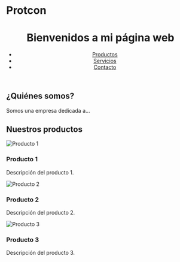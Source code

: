 # Protcon

<!DOCTYPE html>
<html>
<head>
	<title>Mi página web</title>
	<link rel="stylesheet" href="style.css">
</head>
<body>
	<header>
		<h1>Bienvenidos a mi página web</h1>
		<nav>
			<ul>
				<li><a href="#productos">Productos</a></li>
				<li><a href="#servicios">Servicios</a></li>
				<li><a href="#contacto">Contacto</a></li>
			</ul>
		</nav>
	</header>
	<main>
		<section id="inicio">
			<h2>¿Quiénes somos?</h2>
			<p>Somos una empresa dedicada a...</p>
		</section>
		<section id="productos">
			<h2>Nuestros productos</h2>
			<div class="producto">
				<img src="producto1.jpg" alt="Producto 1">
				<h3>Producto 1</h3>
				<p>Descripción del producto 1.</p>
			</div>
			<div class="producto">
				<img src="producto2.jpg" alt="Producto 2">
				<h3>Producto 2</h3>
				<p>Descripción del producto 2.</p>
			</div>
			<div class="producto">
				<img src="producto3.jpg" alt="Producto 3">
				<h3>Producto 3</h3>
				<p>Descripción del producto 3.</p
